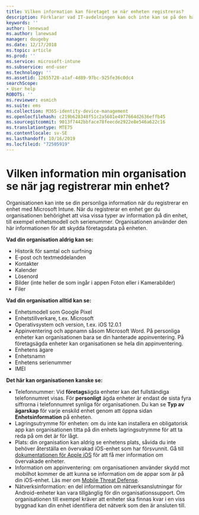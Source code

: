 ```yaml
---
title: Vilken information kan företaget se när enheten registreras?
description: Förklarar vad IT-avdelningen kan och inte kan se på den hanterade enheten.
keywords: ''
author: lenewsad
ms.author: lanewsad
manager: dougeby
ms.date: 12/17/2018
ms.topic: article
ms.prod: ''
ms.service: microsoft-intune
ms.subservice: end-user
ms.technology: ''
ms.assetid: 12655728-a1af-4d89-97bc-925fe36c0dc4
searchScope:
- User help
ROBOTS: ''
ms.reviewer: esmich
ms.suite: ems
ms.collection: M365-identity-device-management
ms.openlocfilehash: c219b628348f51c2a5601e4977664d2636effb45
ms.sourcegitcommit: 9013f7442bbface78feecde2922e8e546a622c16
ms.translationtype: MTE75
ms.contentlocale: sv-SE
ms.lasthandoff: 10/16/2019
ms.locfileid: "72505919"
---
```

# <a name="what-information-can-my-organization-see-when-i-enroll-my-device"></a>Vilken information min organisation se när jag registrerar min enhet?

Organisationen kan inte se din personliga information när du registrerar en enhet med Microsoft Intune. När du registrerar en enhet ger du organisationen behörighet att visa vissa typer av information på din enhet, till exempel enhetsmodell och serienummer. Organisationen använder den här informationen för att skydda företagsdata på enheten.

**Vad din organisation aldrig kan se:**

- Historik för samtal och surfning
- E-post och textmeddelanden
- Kontakter
- Kalender
- Lösenord
- Bilder (inte heller de som ingår i appen Foton eller i Kamerabilder)
- Filer

**Vad din organisation alltid kan se:**

- Enhetsmodell som Google Pixel
- Enhetstillverkare, t.ex. Microsoft
- Operativsystem och version, t.ex. iOS 12.0.1
- Appinventering och appnamn såsom Microsoft Word. På personliga enheter kan organisationen bara se din hanterade appinventering. På företagsägda enheter kan organisationen se hela din appinventering.
- Enhetens ägare
- Enhetsnamn
- Enhetens serienummer
- IMEI

**Det här kan organisationen kanske se:**

- Telefonnummer: Vid **företags**ägda enheter kan det fullständiga telefonnumret visas. För **personligt** ägda enheter är endast de sista fyra siffrorna i telefonnumret synliga för organisationen. Du kan se **Typ av ägarskap** för varje enskild enhet genom att öppna sidan **Enhetsinformation** på enheten.
- Lagringsutrymme för enheten: om du inte kan installera en obligatorisk app kan organisationen titta på din enhets lagringsutrymme för att ta reda på om det är för lågt.  
- Plats: din organisation kan aldrig se enhetens plats, såvida du inte behöver återställa en övervakad iOS-enhet som har försvunnit. Gå till [dokumentationen för Apple iOS](https://go.microsoft.com/fwlink/?linkid=853816) för att få mer information om övervakade enheter.  
- Information om appinventering: om organisationen använder skydd mot mobilhot kommer de att kunna se information om de appar som är på din iOS-enhet. Läs mer om [Mobile Threat Defense](you-are-prompted-to-install-mtd-ios.md).
- Nätverksinformation: en del information om nätverksanslutningar för Android-enheter kan vara tillgänglig för din organisationssupport. Om organisationen till exempel kräver att enheter ska finnas kvar i en viss byggnad kan din enhet identifiera det nätverk som den är ansluten till. 
